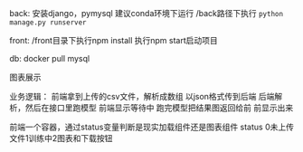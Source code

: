 back:
安装django，pymysql
建议conda环境下运行
/back路径下执行 `python manage.py runserver`

front:
/front目录下执行npm install
执行npm start启动项目

db:
docker pull mysql

图表展示

业务逻辑：
前端拿到上传的csv文件，解析成数组
以json格式传到后端
后端解析，然后在接口里跑模型
前端显示等待中
跑完模型把结果图返回给前
前显示出来

前端一个容器，通过status变量判断是现实加载组件还是图表组件
status 0未上传文件1训练中2图表和下载按钮